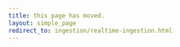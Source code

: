 ```yaml
---
title: this page has moved.
layout: simple_page
redirect_to: ingestion/realtime-ingestion.html
---
```

